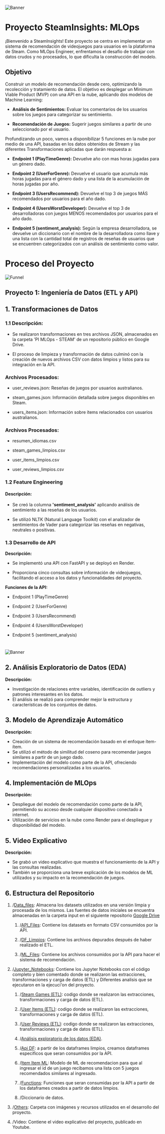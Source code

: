 ![Banner](Others/Bann.jpg)

# Proyecto SteamInsights: MLOps

¡Bienvenido a SteamInsights! Este proyecto se centra en implementar un sistema de recomendación de videojuegos para usuarios en la plataforma de Steam. Como MLOps Engineer, enfrentamos el desafío de trabajar con datos crudos y no procesados, lo que dificulta la construcción del modelo.

## Objetivo

Construir un modelo de recomendación desde cero, optimizando la recolección y tratamiento de datos. El objetivo es desplegar un Minimum Viable Product (MVP) con una API en la nube, aplicando dos modelos de Machine Learning:

- **Análisis de Sentimientos:** Evaluar los comentarios de los usuarios sobre los juegos para categorizar su sentimiento.

- **Recomendación de Juegos:** Sugerir juegos similares a partir de uno seleccionado por el usuario.

Profundizando un poco, vamos a disponibilizar 5 funciones en la nube por medio de una API, basadas en los datos obtenidos de Stream y las diferentes Transformaciones aplicadas que darán respuesta a:

- **Endpoint 1 (PlayTimeGenre):** Devuelve año con mas horas jugadas para un género dado.

- **Endpoint 2 (UserForGenre):** Devuelve el usuario que acumula más horas jugadas para el género dado y una lista de la acumulación de horas jugadas por año.

- **Endpoint 3 (UsersRecommend):** Devuelve el top 3 de juegos MÁS recomendados por usuarios para el año dado.

- **Endpoint 4 (UsersWorstDeveloper):** Devuelve el top 3 de desarrolladoras con juegos MENOS recomendados por usuarios para el año dado.

- **Endpoint 5 (sentiment_analysis):** Según la empresa desarrolladora, se devuelve un diccionario con el nombre de la desarrolladora como llave y una lista con la cantidad total de registros de reseñas de usuarios que se encuentren categorizados con un análisis de sentimiento como valor.

# Proceso del Proyecto
![Funnel](Others/funn.png)

## **Proyecto 1: Ingeniería de Datos (ETL y API)**

## **1. Transformaciones de Datos**

### **1.1 Descripción:**
   - Se realizaron transformaciones en tres archivos JSON, almacenados en la carpeta 'PI MLOps - STEAM' de un repositorio público en Google Drive.

   - El proceso de limpieza y transformación de datos culminó con la creación de nuevos archivos CSV con datos limpios y listos para su integración en la API.
  
### **Archivos Procesados:**
  - user_reviews.json: Reseñas de juegos por usuarios australianos.
 
  - steam_games.json: Información detallada sobre juegos disponibles en Steam.
  
  - users_items.json: Información sobre ítems relacionados con usuarios australianos.
  
### **Archivos Procesados:**
  - resumen_idiomas.csv

  - steam_games_limpios.csv

  - user_items_limpios.csv

  - user_reviews_limpios.csv

### **1.2 Feature Engineering**

#### **Descripción:**
   - Se creó la columna **'sentiment_analysis'** aplicando análisis de sentimiento a las reseñas de los usuarios.

   - Se utilizó NLTK (Natural Language Toolkit) con el analizador de sentimientos de Vader para categorizar las reseñas en negativas, neutrales o positivas.

### **1.3 Desarrollo de API**

**Descripción:**
   - Se implementó una API con FastAPI y se deployó en Render.

   - Proporciona cinco consultas sobre información de videojuegos, facilitando el acceso a los datos y funcionalidades del proyecto.

**Funciones de la API:**
   - Endpoint 1 (PlayTimeGenre)

   - Endpoint 2 (UserForGenre)

   - Endpoint 3 (UsersRecommend)

   - Endpoint 4 (UsersWorstDeveloper)

   - Endpoint 5 (sentiment_analysis)


#
![Banner](Others/Image.jpg)

## **2. Análisis Exploratorio de Datos (EDA)**

**Descripción:**
   - Investigación de relaciones entre variables, identificación de outliers y patrones interesantes en los datos.
   - El análisis se realizó para comprender mejor la estructura y características de los conjuntos de datos.

## **3. Modelo de Aprendizaje Automático**

**Descripción:**
   - Creación de un sistema de recomendación basado en el enfoque ítem-ítem.
   - Se utilizó el método de similitud del coseno para recomendar juegos similares a partir de un juego dado.
   - Implementación del modelo como parte de la API, ofreciendo recomendaciones personalizadas a los usuarios.

## **4. Implementación de MLOps**

**Descripción:**
   - Despliegue del modelo de recomendación como parte de la API, permitiendo su acceso desde cualquier dispositivo conectado a internet.
   - Utilización de servicios en la nube como Render para el despliegue y disponibilidad del modelo.

## **5. Video Explicativo**

**Descripción:**
   - Se grabó un video explicativo que muestra el funcionamiento de la API y las consultas realizadas.
   - También se proporciona una breve explicación de los modelos de ML utilizados y su impacto en la recomendación de juegos.

## **6. Estructura del Repositorio**

1. /[Data_files](https://github.com/CristianBarreto08/Steam_MLOps/tree/main/Data_Files): Almacena los datasets utilizados en una versión limpia y procesada de los mismos. Las fuentes de datos iniciales se encuentra almacenadas en la carpeta input en el siguiente repositorio [Google Drive](https://drive.google.com/drive/folders/1L0WaceEowDNwZFLYHQgoYv0rtuAm85ac?usp=sharing)

   1. /[API_Files](https://github.com/CristianBarreto08/Steam_MLOps/tree/main/Data_Files/API_Files): Contiene los datasets en formato CSV consumidos por la API.

   2.  /[DF_Limpios](https://github.com/CristianBarreto08/Steam_MLOps/tree/main/Data_Files/DF_limpios): Contiene los archivos depurados después de haber realizado el ETL.
   
   3.  /[ML_Files](https://github.com/CristianBarreto08/Steam_MLOps/tree/main/Data_Files/ML_Files): Contiene los archivos consumidos por la API para hacer el sistema de recomendación.


2. /[Jupyter_Notebooks](https://github.com/CristianBarreto08/Steam_MLOps/tree/main/Jupyter_Notebooks): Contiene los Jupyter Notebooks con el código completo y bien comentado donde se realizaron las extracciones, transformaciones y carga de datos (ETL) y Diferentes analisis que se ejecutaron en la ejecuci'on del proyecto.
   
   1. /[Steam Games (ETL)](https://github.com/CristianBarreto08/Steam_MLOps/blob/main/Jupyter_Notebooks/1_Steam_Game_ETL_.ipynb): codigo donde se realizaron las extracciones, transformaciones y carga de datos (ETL).
   
   2. /[User Items  (ETL)](https://github.com/CristianBarreto08/Steam_MLOps/blob/main/Jupyter_Notebooks/2_User_Items_ETL_.ipynb): codigo donde se realizaron las extracciones, transformaciones y carga de datos (ETL).
   
   3. /[User Reviews (ETL)](https://github.com/CristianBarreto08/Steam_MLOps/blob/main/Jupyter_Notebooks/3_User_Reviews_ETL_.ipynb): codigo donde se realizaron las extracciones, transformaciones y carga de datos (ETL).
   
   4. /[Análisis exploratorio de los datos (EDA)](https://github.com/CristianBarreto08/Steam_MLOps/blob/main/Jupyter_Notebooks/4_EDA_.ipynb).
   
   5. /[Api DF](https://github.com/CristianBarreto08/Steam_MLOps/blob/main/Jupyter_Notebooks/5_API_DF_.ipynb): a partir de los dataframes limpios, creamos dataframes especificos que seran consumidos por la API.
   
   6. /[Item Item ML](https://github.com/CristianBarreto08/Steam_MLOps/blob/main/Jupyter_Notebooks/6_Item_Item_ML_.ipynb): Modelo de ML de recomendacion para que al ingresar el id de un juego recibamos una lista con 5 juegos recomendados similares al ingresado.
   
   7. /[Functions](https://github.com/CristianBarreto08/Steam_MLOps/blob/main/Jupyter_Notebooks/7_Functions_.ipynb): Funciones que seran consumidas por la API a partir de los dataframes creados a partir de datos limpios.
   
   8. /Diccionario de datos.
  
   
3. /[Others](https://github.com/CristianBarreto08/Steam_MLOps/tree/main/Others): Carpeta con imágenes y recursos utilizados en el desarrollo del proyecto.


4. /Video: Contiene el video explicativo del proyecto, publicado en Youtube.